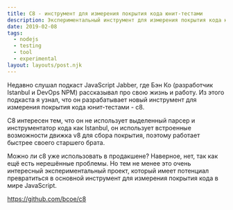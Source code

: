 ```yaml
---
title: С8 - инструмент для измерения покрытия кода юнит-тестами
description: Экспериментальный инструмент для измерения покрытия кода юнит-тестами
date: 2019-02-08
tags:
  - nodejs
  - testing
  - tool
  - experimental
layout: layouts/post.njk
---
```

Недавно слушал подкаст JavaScript Jabber, где Бэн Ко (разработчик Istanbul и DevOps NPM) рассказывал про свою жизнь и работу. Из этого подкаста я узнал, что он разрабатывает новый инструмент для измерения покрытия кода юнит-тестами - c8.

С8 интересен тем, что он не использует выделенный парсер и инструментатор кода как Istanbul, он использует встроенные возможности движка v8 для сбора покрытия, поэтому работает быстрее своего старшего брата.

Можно ли c8 уже использовать в продакшене? Наверное, нет, так как ещё есть нерешённые проблемы. Но тем не менее это очень интересный экспериментальный проект, который имеет потенциал превратиться в основной инструмент для измерения покрытия кода в мире JavaScript.

https://github.com/bcoe/c8
